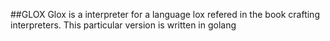 ##GLOX
Glox is a interpreter for a language lox refered in the book crafting interpreters. This particular version is written in golang
